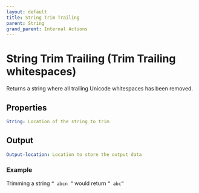 ```yaml
---
layout: default
title: String Trim Trailing
parent: String
grand_parent: Internal Actions
---
```

# String Trim Trailing (Trim Trailing whitespaces)
Returns a string where all trailing Unicode whitespaces has been removed.

## Properties
```yaml
String: Location of the string to trim
```

## Output
```yaml
Output-location: Location to store the output data
```

### Example
Trimming a string `“ abcn ”` would return `” abc”`
